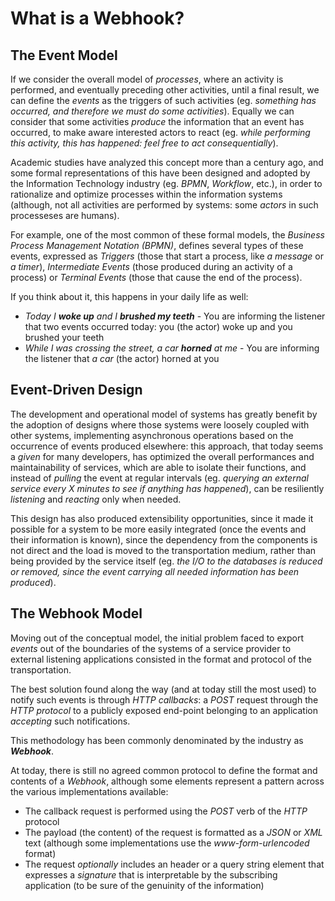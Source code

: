 <!--
 Copyright 2022 Deveel
 
 Licensed under the Apache License, Version 2.0 (the "License");
 you may not use this file except in compliance with the License.
 You may obtain a copy of the License at
 
     http://www.apache.org/licenses/LICENSE-2.0
 
 Unless required by applicable law or agreed to in writing, software
 distributed under the License is distributed on an "AS IS" BASIS,
 WITHOUT WARRANTIES OR CONDITIONS OF ANY KIND, either express or implied.
 See the License for the specific language governing permissions and
 limitations under the License.
-->

# What is a Webhook?

## The Event Model

If we consider the overall model of _processes_, where an activity is performed, and eventually preceding other activities, until a final result, we can define the _events_ as the triggers of such activities (eg. _something has occurred, and therefore we must do some activities_).
Equally we can consider that some activities _produce_ the information that an event has occurred, to make aware interested actors to react (eg. _while performing this activity, this has happened: feel free to act consequentially_).

Academic studies have analyzed this concept more than a century ago, and some formal representations of this have been designed and adopted by the Information Technology industry (eg. _BPMN_, _Workflow_, etc.), in order to rationalize and optimize processes within the information systems (although, not all activities are performed by systems: some _actors_ in such processeses are humans).

For example, one of the most common of these formal models, the _Business Process Management Notation (BPMN)_, defines several types of these events, expressed as _Triggers_ (those that start a process, like _a message_ or _a timer_), _Intermediate Events_ (those produced during an activity of a process) or _Terminal Events_ (those that cause the end of the process).

If you think about it, this happens in your daily life as well:

- _Today I **woke up** and I **brushed my teeth**_ - You are informing the listener that two events occurred today: you (the actor) woke up and you brushed your teeth
- _While I was crossing the street, a car **horned** at me_ - You are informing the listener that _a car_ (the actor) horned at you

## Event-Driven Design

The development and operational model of systems has greatly benefit by the adoption of designs where those systems were loosely coupled with other systems, implementing asynchronous operations based on the occurrence of events produced elsewhere: this approach, that today seems a _given_ for many developers, has optimized the overall performances and maintainability of services, which are able to isolate their functions, and instead of _pulling_ the event at regular intervals (eg. _querying an external service every X minutes to see if anything has happened_), can be resiliently _listening_ and _reacting_ only when needed.

This design has also produced extensibility opportunities, since it made it possible for a system to be more easily integrated (once the events and their information is known), since the dependency from the components is not direct and the load is moved to the transportation medium, rather than being provided by the service itself (eg. _the I/O to the databases is reduced or removed, since the event carrying all needed information has been produced_).

## The Webhook Model

Moving out of the conceptual model, the initial problem faced to export _events_ out of the boundaries of the systems of a service provider to external listening applications consisted in the format and protocol of the transportation.

The best solution found along the way (and at today still the most used) to notify such events is through _HTTP callbacks_: a _POST_ request through the _HTTP protocol_ to a publicly exposed end-point belonging to an application _accepting_ such notifications.

This methodology has been commonly denominated by the industry as _**Webhook**_.

At today, there is still no agreed common protocol to define the format and contents of a _Webhook_, although some elements represent a pattern across the various implementations available:

- The callback request is performed using the _POST_ verb of the _HTTP_ protocol
- The payload (the content) of the request is formatted as a _JSON_ or _XML_ text (although some implementations use the _www-form-urlencoded_ format)
- The request _optionally_ includes an header or a query string element that expresses a _signature_ that is interpretable by the subscribing application (to be sure of the genuinity of the information)

